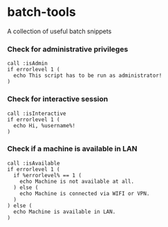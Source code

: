# batch-tools
A collection of useful batch snippets

### Check for administrative privileges
```
call :isAdmin
if errorlevel 1 (
  echo This script has to be run as administrator!
)
```


### Check for interactive session
```
call :isInteractive
if errorlevel 1 (
  echo Hi, %username%!
)
```


### Check if a machine is available in LAN
```
call :isAvailable
if errorlevel 1 (
  if %errorlevel% == 1 (
    echo Machine is not available at all.
  ) else (
    echo Machine is connected via WIFI or VPN.
  )
) else (
  echo Machine is available in LAN.
)
```
